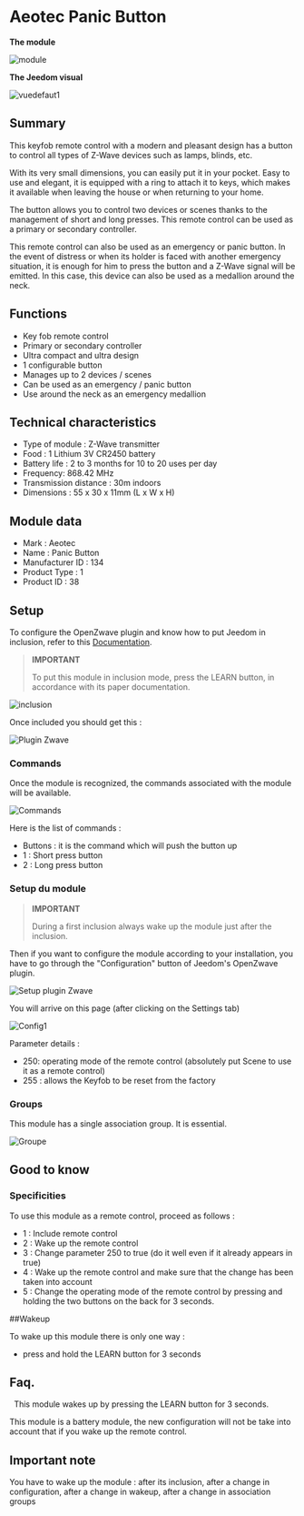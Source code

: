 # Aeotec Panic Button

**The module**

![module](images/aeotec.panicbutton/module.jpg)

**The Jeedom visual**

![vuedefaut1](images/aeotec.panicbutton/vuedefaut1.jpg)

## Summary

This keyfob remote control with a modern and pleasant design has a button to control all types of Z-Wave devices such as lamps, blinds, etc.

With its very small dimensions, you can easily put it in your pocket. Easy to use and elegant, it is equipped with a ring to attach it to keys, which makes it available when leaving the house or when returning to your home.

The button allows you to control two devices or scenes thanks to the management of short and long presses. This remote control can be used as a primary or secondary controller.

This remote control can also be used as an emergency or panic button. In the event of distress or when its holder is faced with another emergency situation, it is enough for him to press the button and a Z-Wave signal will be emitted. In this case, this device can also be used as a medallion around the neck.

## Functions

-   Key fob remote control
-   Primary or secondary controller
-   Ultra compact and ultra design
-   1 configurable button
-   Manages up to 2 devices / scenes
-   Can be used as an emergency / panic button
-   Use around the neck as an emergency medallion

## Technical characteristics

-   Type of module : Z-Wave transmitter
-   Food : 1 Lithium 3V CR2450 battery
-   Battery life : 2 to 3 months for 10 to 20 uses per day
-   Frequency: 868.42 MHz
-   Transmission distance : 30m indoors
-   Dimensions : 55 x 30 x 11mm (L x W x H)

## Module data

-   Mark : Aeotec
-   Name : Panic Button
-   Manufacturer ID : 134
-   Product Type : 1
-   Product ID : 38

## Setup

To configure the OpenZwave plugin and know how to put Jeedom in inclusion, refer to this [Documentation](https://doc.jeedom.com/en_US/plugins/automation%20protocol/openzwave/).

> **IMPORTANT**
>
> To put this module in inclusion mode, press the LEARN button, in accordance with its paper documentation.

![inclusion](images/aeotec.panicbutton/inclusion.jpg)

Once included you should get this :

![Plugin Zwave](images/aeotec.panicbutton/information.jpg)

### Commands

Once the module is recognized, the commands associated with the module will be available.

![Commands](images/aeotec.panicbutton/commandes.jpg)

Here is the list of commands :

-   Buttons : it is the command which will push the button up
  - 1 : Short press button
  - 2 : Long press button

### Setup du module

> **IMPORTANT**
>
> During a first inclusion always wake up the module just after the inclusion.

Then if you want to configure the module according to your installation, you have to go through the "Configuration" button of Jeedom's OpenZwave plugin.

![Setup plugin Zwave](images/plugin/bouton_configuration.jpg)

You will arrive on this page (after clicking on the Settings tab)

![Config1](images/aeotec.panicbutton/config1.jpg)

Parameter details :

-   250: operating mode of the remote control (absolutely put Scene to use it as a remote control)
-   255 : allows the Keyfob to be reset from the factory

### Groups

This module has a single association group. It is essential.

![Groupe](images/aeotec.panicbutton/groupe.jpg)

## Good to know

### Specificities

To use this module as a remote control, proceed as follows :

-   1 : Include remote control
-   2 : Wake up the remote control
-   3 : Change parameter 250 to true (do it well even if it already appears in true)
-   4 : Wake up the remote control and make sure that the change has been taken into account
-   5 : Change the operating mode of the remote control by pressing and holding the two buttons on the back for 3 seconds.

##Wakeup

To wake up this module there is only one way :

-   press and hold the LEARN button for 3 seconds

## Faq.
 
This module wakes up by pressing the LEARN button for 3 seconds.

This module is a battery module, the new configuration will not be
take into account that if you wake up the remote control.

## Important note

You have to wake up the module : after its inclusion, after a change in configuration, after a change in wakeup, after a change in association groups
